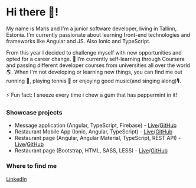# Hi there 👋! 

My name is Maris and I'm a junior software developer, living in Tallinn, Estonia. 
I'm currently passionate about learning front-end technologies and frameworks like Angular and JS. Also Ionic and TypeScript.

From this year I decided to challenge myself with new opportunities and opted for a career change.
🌱 I’m currently self-learning through Coursera and passing different developer courses from universities all over the world 🌎.
When I'm not developing or learning new things, you can find me out running 🏃, playing tennis 🎾 or enjoying good music(and singing along)🎙️.

⚡ Fun fact: I sneeze every time i chew a gum that has peppermint in it!

### Showcase projects
- Message application (Angular, TypeScript, Firebase) - [Live](https://messageapp100.azurewebsites.net)/[GitHub](https://github.com/marispulk/MessageApp) 
- Restaurant Mobile App (Ionic, Angular, TypeScript) - [Live](https://confusion-ionic.azurewebsites.net)/[GitHub](https://github.com/marispulk/Confusion-Ionic)
- Restaurant page (Angular, Angular Material, TypeScript, REST API) - [Live](https://confusion-angular.azurewebsites.net/)/[GitHub](https://github.com/marispulk/Front-End-JavaScript-Frameworks-Angular)
- Restaurant page (Bootstrap, HTML, SASS, LESS) - [Live](https://confusion-bootstrap.azurewebsites.net/)/[GitHub](https://github.com/marispulk/Front-End-Web-UI-Frameworks-and-Tools-Bootstrap-4)

### Where to find me
[LinkedIn](https://www.linkedin.com/in/maris-pulk/)
